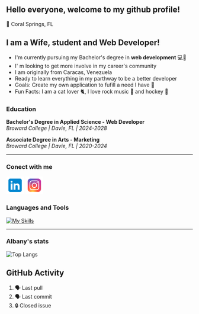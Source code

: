 ## Hello everyone, welcome to my github profile!

📍 Coral Springs, FL 

## I am a Wife, student and Web Developer!
- I'm currently pursuing my Bachelor's degree in **web development** 💻🧠
- I' m looking to get more involve in my career's community 
- I am originally from Caracas, Venezuela 
- Ready to learn everything in my parthway to be a better developer 
- Goals: Create my own application to fufill a need I have 📱
- Fun Facts: I am a cat lover 🐈, I love rock music 🎸 and hockey 🏒

### Education

**Bachelor's Degree in Applied Science - Web Developer**  
*Broward College | Davie, FL | 2024-2028*

**Associate Degree in Arts - Marketing**  
*Broward College | Davie, FL | 2020-2024*

---

### Conect with me

[![LinkedIn Icon](images/linkedin.png)](https://www.linkedin.com/in/albany-tafuro-33b622220/)
[![Instagram Icon](images/instagram.png)](https://www.instagram.com/alby_07t/)

###  Languages and Tools

[![My Skills](https://skillicons.dev/icons?i=python,javascript,html,css,visualstudio,pycharm,github)](https://skillicons.dev)

---

### Albany's stats

![Top Langs](https://github-readme-stats.vercel.app/api/top-langs/?username=Albany072001&theme=tokyonight)

## GitHub Activity

<!--START_SECTION:activity-->
1. 🗣 Last pull
2. 🗣 Last commit
3. 🔒 Closed issue
<!--END_SECTION:activity-->
